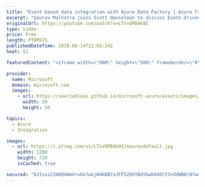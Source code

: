 ```yaml
---
title: "Event-based data integration with Azure Data Factory | Azure Friday"
excerpt: "Gaurav Malhotra joins Scott Hanselman to discuss Event-driven architecture (EDA), which is a common data integration pattern that involves production, detection, consumption, and reaction to events. Learn how you can do event-based data integration using Azure Data Factory. [01:53] Demo Start   For more"
originalUrl: https://youtube.com/watch?v=LTsvOPB4k9I
type: video
price: Free
length: PT9M57S
publishedDateTime: 2018-08-14T21:02:24Z
heat: 51

featuredContent: "<iframe width=\"800\" height=\"500\" frameborder=\"0\" src=\"https://www.youtube.com/embed/LTsvOPB4k9I\" allow=\"accelerometer; autoplay; encrypted-media; gyroscope; picture-in-picture\" allowfullscreen></iframe>"

provider:
  name: Microsoft
  domain: microsoft.com
  images:
    - url: https://smartableai.github.io/microsoft-azure/assets/images/organizations/microsoft.com-50x50.jpg
      width: 50
      height: 50

topics:
  - Azure
  - Integration

images:
  - url: https://i.ytimg.com/vi/LTsvOPB4k9I/maxresdefault.jpg
    width: 1280
    height: 720
    isCached: true

secured: "bJIsxs22H8QVWmU+vbkfwkjW46BB7aJFFSZQhYBdYkwb94OlY3+ddWB0/07wq9K0lJeC63vU8u9VhhWTesQcmg/ghy7OG4rnsLkyHh5xdPB0DMeO4SDBZQEAnKOaQor2iFMXsQZ0307pR3MNQsIVh2DmeSvrxB2/CCbPpYMU4++8My0I6N835pZv1dCabKudPjP3do0guA4bwV+PQ1gk9rpFi539qMqJBOt9CNHrWMPFQxPMMMRagAAtUheDDxzE/lfBzVvDwWz+ttqejokD06ZM5vl2lDrW52YQjEoDFxqYn4VfQPs5O2jidv4KbXqdzCoLa7Qn2uooknSBqYnDP4HDBkJzMXNWj2R5e9qS8bPE4NiTCVstEVcHuq93iInqDeUaMxWaRLzBqTBIxt1XblHCm4xEe/v1cSIZyZkq32U=;5FQPpyW3k3HDqFHMfkD/Jw=="
---
```


